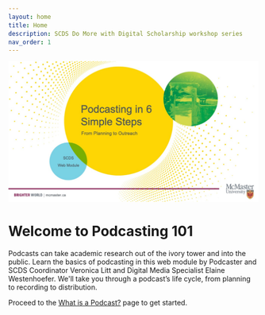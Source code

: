 ```yaml
---
layout: home
title: Home
description: SCDS Do More with Digital Scholarship workshop series
nav_order: 1
---
```


<img src="assets/img/TitleSlideFinal.jpg" alt="Workshop Title Slide" width="720">

# Welcome to Podcasting 101

Podcasts can take academic research out of the ivory tower and into the public. Learn the basics of podcasting in this web module by Podcaster and SCDS Coordinator Veronica Litt and Digital Media Specialist Elaine Westenhoefer. We'll take you through a podcast’s life cycle, from planning to recording to distribution.

Proceed to the [What is a Podcast?](whatisapodcast) page to get started.


